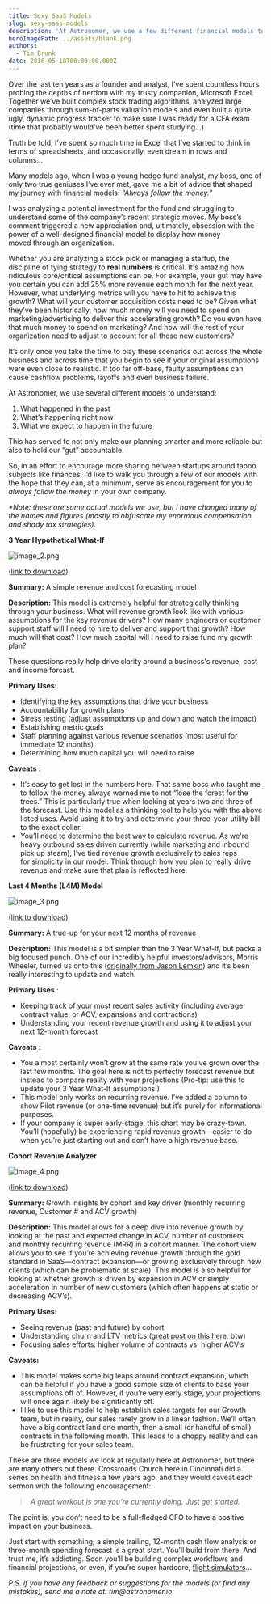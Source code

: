 ```yaml
---
title: Sexy SaaS Models
slug: sexy-saas-models
description: 'At Astronomer, we use a few different financial models to understand what happened in the past, what’s happening right now and what may happen in the future.'
heroImagePath: ../assets/blank.png
authors:
  - Tim Brunk
date: 2016-05-18T00:00:00.000Z
---
```


Over the last ten years as a founder and analyst, I’ve spent countless hours probing the depths of nerdom with my trusty companion, Microsoft Excel. Together we’ve built complex stock trading algorithms, analyzed large companies through sum-of-parts valuation models and even built a quite ugly, dynamic progress tracker to make sure I was ready for a CFA exam (time that probably would’ve been better spent studying…)

Truth be told, I’ve spent so much time in Excel that I’ve started to think in terms of spreadsheets, and occasionally, even dream in rows and columns...

Many models ago, when I was a young hedge fund analyst, my boss, one of only two true geniuses I’ve ever met, gave me a bit of advice that shaped my journey with financial models:&nbsp;_“Always follow the money.”_

I was analyzing a potential investment for the fund and struggling to understand some of the company’s recent strategic moves. My boss’s comment triggered a new appreciation&nbsp;and,&nbsp;ultimately, obsession with the power of a well-designed financial model to display how&nbsp;money moved&nbsp;through an organization.

Whether you are analyzing a stock pick or managing a startup, the discipline of tying strategy to **real numbers** is critical. It's&nbsp;amazing how ridiculous core/critical assumptions can be. For example, your gut may have you certain you can add 25% more revenue each month for the next year. However, what underlying metrics will you have to hit to achieve this growth? What will your customer acquisition costs need to be? Given what they’ve been historically, how much money will you need to spend on marketing/advertising to deliver this accelerating growth? Do you even have that much money to spend on marketing? And how will the rest of your organization need to adjust to account for all these new customers?

It’s only once you take the time to play these scenarios out across the whole business and across time that you begin to see if your original assumptions were even close to realistic. If too far off-base, faulty assumptions can cause cashflow problems, layoffs and even business failure.

At Astronomer, we use several&nbsp;different models to understand:

1. What happened in the past
2. What’s happening right now
3. What we expect to happen in the future

This has served to not only make our planning smarter and more reliable but also to hold our “gut” accountable.

So, in an effort to encourage more sharing between startups around taboo subjects like finances, I’d like to walk you through a few of our models with the hope that they can, at a minimum, serve as encouragement for you to _always follow the money_ in your own company.

_\*Note: these are some actual models we use, but I have changed many of the names and figures (mostly to obfuscate my enormous compensation and shady tax strategies)._

**3&nbsp;Year Hypothetical What-If**

![image_2.png](../assets/image_2.png "image\_2.png")

([link to download](https://drive.google.com/open?id=0B6i3PlmiB1NQa2pCY3NTR19rdHc))

**Summary:** A simple revenue and cost forecasting model

**Description:** This model is extremely helpful for strategically thinking through your business. What will revenue growth look like with various assumptions for the key revenue drivers? How many engineers or customer support staff will I need to hire to deliver and support that growth? How much will that cost? How much capital will I need to raise fund my growth plan?

These questions really help&nbsp;drive&nbsp;clarity around&nbsp;a business's&nbsp;revenue, cost and income forcast.

**Primary Uses:**

- Identifying the key assumptions that drive your business
- Accountability for growth plans
- Stress testing (adjust assumptions up and down and watch the impact)
- Establishing metric goals
- Staff planning against various revenue scenarios (most useful for immediate 12 months)
- Determining how much capital you will need to raise

**Caveats** :

- It’s easy to get lost in the numbers here. That same boss who taught me to follow the money always warned me to not “lose the forest for the trees.” This is particularly true when looking at years two and three of the&nbsp;forecast. Use this model as a thinking tool to help you with the above listed uses. Avoid using it to try and&nbsp;determine your three-year utility bill to the exact dollar.
- You’ll need to determine the best way to calculate revenue. As we're heavy outbound sales driven currently (while marketing and inbound pick up steam), I’ve tied revenue growth&nbsp;exclusively to sales reps for&nbsp;simplicity in our model. Think through how you plan to really drive revenue and make sure that plan is reflected here.

**Last 4 Months (L4M) Model**

![image_3.png](../assets/image_3.png "image\_3.png")

([link to download](https://drive.google.com/open?id=0B6i3PlmiB1NQbVFsYkNiSjctU3c))

**Summary:** A true-up for your next 12 months of revenue

**Description:** This model is a bit simpler than the 3&nbsp;Year What-If, but packs a big focused punch. One of our incredibly helpful investors/advisors, Morris Wheeler, turned us onto this ([originally from Jason Lemkin](https://www.saastr.com/the-power-and-honesty-in-a-t4m-model-build-one-now/)) and it’s been really interesting to update and watch.

**Primary Uses** :

- Keeping track of your most recent sales activity (including average contract value, or ACV, expansions and contractions)
- Understanding your recent revenue growth and using it to adjust your next 12-month forecast

**Caveats** :

- You almost certainly won’t grow at the same rate you’ve grown over the last few months. The goal here is not to perfectly forecast revenue but instead to compare reality with your projections (Pro-tip: use this to update your 3 Year What-If assumptions!)
- This model only works on recurring revenue. I’ve added a column to show Pilot revenue (or one-time revenue) but it’s purely for informational purposes.
- If your company is super early-stage, this chart may be crazy-town. You’ll (hopefully) be experiencing rapid revenue growth—easier to do when you’re just starting out and don’t have a high revenue base.

**Cohort Revenue Analyzer**

![image_4.png](../assets/image_4.png "image\_4.png")

([link to download](https://drive.google.com/open?id=0B6i3PlmiB1NQNUlHUGpwYXlDblk))&nbsp;

**Summary:** Growth insights by cohort and key driver (monthly recurring revenue, Customer # and ACV growth)

**Description:** This model allows for a deep dive into revenue growth by looking at the past and expected change in ACV, number of customers and&nbsp;monthly recurring revenue&nbsp;(MRR) in a cohort manner. The cohort view allows you to see if you’re achieving revenue growth through the gold standard in SaaS—contract expansion—or growing exclusively through new clients (which can be problematic at scale). This model is also helpful for looking at whether growth is driven by expansion in ACV or simply acceleration in number of new customers (which often happens at static or decreasing ACV’s).

**Primary Uses:**

- Seeing revenue (past and future) by cohort
- Understanding churn and LTV metrics ([great post on this here](https://tomtunguz.com/negative-churn/), btw)
- Focusing sales efforts: higher volume of contracts vs. higher ACV’s

**Caveats:**

- This model makes some big leaps around contract expansion, which can be helpful if you have a good sample size of clients to base your assumptions off of. However, if you’re very early stage, your projections will once again likely be significantly off.
- I like to use this model to help establish sales targets for our Growth team, but in reality, our sales rarely grow in a linear fashion. We’ll often have a big contract land one month, then a small (or handful of small) contracts in the following month. This leads to a choppy reality and can be frustrating for your sales team.

These are three models we look at regularly here at Astronomer, but there are many others out there.&nbsp;Crossroads Church here in Cincinnati did a series on health and fitness a few years ago, and they would caveat each sermon with the following encouragement:

> &nbsp;_A great workout is one you’re currently doing. Just get started._

The point is, you don’t need to be a full-fledged CFO to have a positive impact on your business.

Just start with something; a simple trailing, 12-month cash flow analysis or three-month spending forecast is a great start. You’ll build from there. And trust me, it’s addicting. Soon you’ll be building complex workflows and financial projections, or even, if you’re super hardcore, [flight simulators](https://excelunusual.com/a-first-flight-simulator-model-in-excel/)…&nbsp;

_P.S. if you have any feedback or suggestions for the models (or find any mistakes), send me a note at: tim@astronomer.io_

